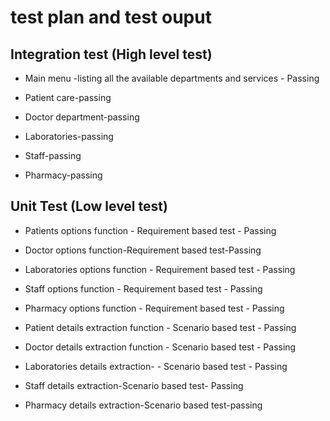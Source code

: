 **test plan and test ouput**
============================

**Integration test (High level test)**
--------------------------------------

-   Main menu -listing all the available departments and services - Passing

-   Patient care-passing

-   Doctor department-passing

-   Laboratories-passing

-   Staff-passing

-   Pharmacy-passing

**Unit Test (Low level test)**
------------------------------

-   Patients options function - Requirement based test - Passing

-   Doctor options function-Requirement based test-Passing

-   Laboratories options function - Requirement based test - Passing

-   Staff options function - Requirement based test - Passing

-   Pharmacy options function - Requirement based test - Passing

-   Patient details extraction function - Scenario based test - Passing

-   Doctor details extraction function - Scenario based test - Passing

-   Laboratories details extraction- - Scenario based test - Passing

-   Staff details extraction-Scenario based test- Passing

-   Pharmacy details extraction-Scenario based test-passing

